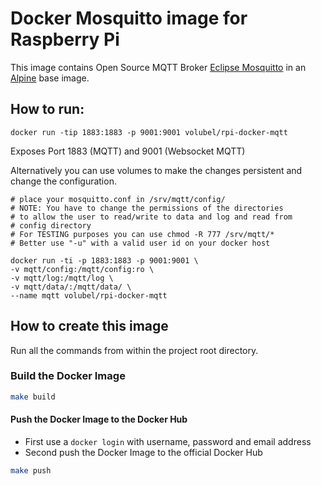 # Docker Mosquitto image for Raspberry Pi

This image contains Open Source MQTT Broker [Eclipse Mosquitto](http://mosquitto.org) in an [Alpine](https://hub.docker.com/r/_/alpine/) base image.

## How to run:
```
docker run -tip 1883:1883 -p 9001:9001 volubel/rpi-docker-mqtt
```

Exposes Port 1883 (MQTT) and 9001 (Websocket MQTT)

Alternatively you can use volumes to make the changes persistent and change the configuration.
```
# place your mosquitto.conf in /srv/mqtt/config/
# NOTE: You have to change the permissions of the directories
# to allow the user to read/write to data and log and read from
# config directory
# For TESTING purposes you can use chmod -R 777 /srv/mqtt/*
# Better use "-u" with a valid user id on your docker host

docker run -ti -p 1883:1883 -p 9001:9001 \
-v mqtt/config:/mqtt/config:ro \
-v mqtt/log:/mqtt/log \
-v mqtt/data/:/mqtt/data/ \
--name mqtt volubel/rpi-docker-mqtt
```

## How to create this image

Run all the commands from within the project root directory.

### Build the Docker Image
```bash
make build
```

#### Push the Docker Image to the Docker Hub
* First use a `docker login` with username, password and email address
* Second push the Docker Image to the official Docker Hub

```bash
make push
```
